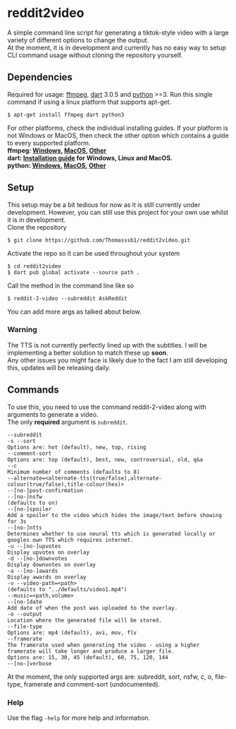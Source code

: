 # reddit2video
A simple command line script for generating a tiktok-style video with a large variety of different options to change the output. <br>
At the moment, it is in development and currently has no easy way to setup CLI command usage without cloning the repository yourself.

## Dependencies
Required for usage: [ffmpeg](https://ffmpeg.org/about.html), [dart](https://dart.dev/) 3.0.5 and [python](https://www.python.org/) >=3.
Run this single command if using a linux platform that supports apt-get.
```
$ apt-get install ffmpeg dart python3
```
For other platforms, check the individual installing guides. If your platform is not Windows or MacOS, then check the other option which contains a guide to every supported platform.<br>
<b>ffmpeg: [Windows](https://www.gyan.dev/ffmpeg/builds/), [MacOS](https://evermeet.cx/ffmpeg/), [Other](https://ffmpeg.org/download.html)<br>
dart: [Installation guide](https://dart.dev/get-dart#install) for Windows, Linux and MacOS.<br>
python: [Windows](https://www.python.org/downloads/windows/), [MacOS](https://www.python.org/downloads/macos/), [Other](https://www.python.org/download/other/)
</b>

## Setup
This setup may be a bit tedious for now as it is still currently under development. However, you can still use this project for your own use whilst it is in development. <br>
Clone the repository
``` 
$ git clone https://github.com/Thomasssb1/reddit2video.git
```
Activate the repo so it can be used throughout your system
```
$ cd reddit2video
$ dart pub global activate --source path .
```
Call the method in the command line like so
```
$ reddit-2-video --subreddit AskReddit
```
You can add more args as talked about below.

### Warning
The TTS is not currently perfectly lined up with the subtitles. I will be implementing a better solution to match these up **soon**.<br> Any other issues you might face is likely due to the fact I am still developing this, updates will be releasing daily.

## Commands
To use this, you need to use the command reddit-2-video along with arguments to generate a video. <br>
The only **required** argument is `subreddit`.
<br>
```
--subreddit
-s --sort
Options are: hot (default), new, top, rising
--comment-sort                                                                            
Options are: top (default), best, new, controversial, old, q&a
--c
Minimum number of comments (defaults to 8)
--alternate=<alternate-tts(true/false),alternate-colour(true/false),title-colour(hex)>    
--[no-]post-confirmation
--[no-]nsfw
(defaults to on)
--[no-]spoiler
Add a spoiler to the video which hides the image/text before showing for 3s
--[no-]ntts
Determines whether to use neural tts which is generated locally or googles own TTS which requires internet.
-u --[no-]upvotes
Display upvotes on overlay
-d --[no-]downvotes
Display downvotes on overlay
-a --[no-]awards
Display awards on overlay
-v --video-path=<path>
(defaults to "../defaults/video1.mp4")
--music=<path,volume>
--[no-]date
Add date of when the post was uploaded to the overlay.
-o --output
Location where the generated file will be stored.
--file-type
Options are: mp4 (default), avi, mov, flv
--framerate
The framerate used when generating the video - using a higher framerate will take longer and produce a larger file.
Options are: 15, 30, 45 (default), 60, 75, 120, 144
--[no-]verbose
```
At the moment, the only supported args are:
subreddit, sort, nsfw, c, o, file-type, framerate and comment-sort (undocumented).
### Help
Use the flag `-help` for more help and information.
